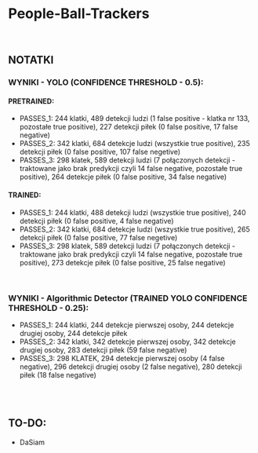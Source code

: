 # People-Ball-Trackers

<br>

## NOTATKI

### WYNIKI - YOLO (CONFIDENCE THRESHOLD - 0.5):
#### PRETRAINED:
- PASSES_1: 244 klatki, 489 detekcji ludzi (1 false positive - klatka nr 133, pozostałe true positive), 227 detekcji piłek (0 false positive, 17 false negative)
- PASSES_2: 342 klatki, 684 detekcje ludzi (wszystkie true positive), 235 detekcji piłek (0 false positive, 107 false negetive)
- PASSES_3: 298 klatek, 589 detekcji ludzi (7 połączonych detekcji - traktowane jako brak predykcji czyli 14 false negative, pozostałe true positive), 264 detekcje piłek (0 false positive, 34 false negative)
#### TRAINED:
- PASSES_1: 244 klatki, 488 detekcji ludzi (wszystkie true positive), 240 detekcji piłek (0 false positive, 4 false negative)
- PASSES_2: 342 klatki, 684 detekcje ludzi (wszystkie true positive), 265 detekcji piłek (0 false positive, 77 false negetive)
- PASSES_3: 298 klatek, 589 detekcji ludzi (7 połączonych detekcji - traktowane jako brak predykcji czyli 14 false negative, pozostałe true positive), 273 detekcje piłek (0 false positive, 25 false negative)

<br>

### WYNIKI - Algorithmic Detector (TRAINED YOLO CONFIDENCE THRESHOLD - 0.25):
- PASSES_1: 244 klatki, 244 detekcje pierwszej osoby, 244 detekcje drugiej osoby, 244 detekcje piłek
- PASSES_2: 342 klatki, 342 detekcje pierwszej osoby, 342 detekcje drugiej osoby, 283 detekcji piłek (59 false negative)
- PASSES_3: 298 KLATEK, 294 detekcje pierwszej osoby (4 false negative), 296 detekcji drugiej osoby (2 false negative), 280 detekcji piłek (18 false negative)
  
<br><br>

## TO-DO:
- DaSiam
